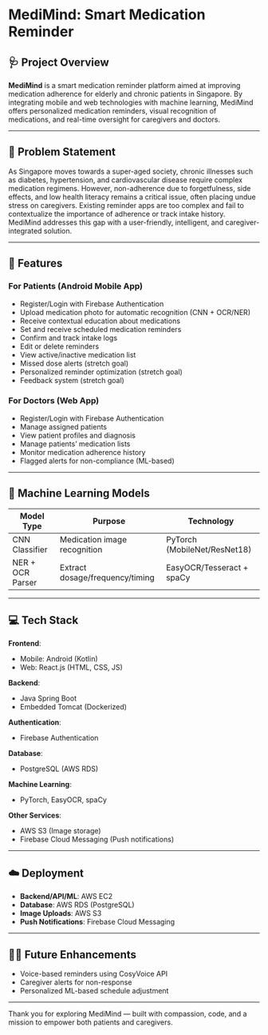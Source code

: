# MediMind: Smart Medication Reminder

## 🩺 Project Overview

**MediMind** is a smart medication reminder platform aimed at improving medication adherence for elderly and chronic patients in Singapore. By integrating mobile and web technologies with machine learning, MediMind offers personalized medication reminders, visual recognition of medications, and real-time oversight for caregivers and doctors.

---

## 🚨 Problem Statement

As Singapore moves towards a super-aged society, chronic illnesses such as diabetes, hypertension, and cardiovascular disease require complex medication regimens. However, non-adherence due to forgetfulness, side effects, and low health literacy remains a critical issue, often placing undue stress on caregivers. Existing reminder apps are too complex and fail to contextualize the importance of adherence or track intake history. MediMind addresses this gap with a user-friendly, intelligent, and caregiver-integrated solution.

---

## 📱 Features

### For Patients (Android Mobile App)
- Register/Login with Firebase Authentication
- Upload medication photo for automatic recognition (CNN + OCR/NER)
- Receive contextual education about medications
- Set and receive scheduled medication reminders
- Confirm and track intake logs
- Edit or delete reminders
- View active/inactive medication list
- Missed dose alerts (stretch goal)
- Personalized reminder optimization (stretch goal)
- Feedback system (stretch goal)

### For Doctors (Web App)
- Register/Login with Firebase Authentication
- Manage assigned patients
- View patient profiles and diagnosis
- Manage patients’ medication lists
- Monitor medication adherence history
- Flagged alerts for non-compliance (ML-based)

---

## 🧠 Machine Learning Models

| Model Type         | Purpose                                | Technology              |
|--------------------|----------------------------------------|--------------------------|
| CNN Classifier     | Medication image recognition           | PyTorch (MobileNet/ResNet18) |
| NER + OCR Parser   | Extract dosage/frequency/timing        | EasyOCR/Tesseract + spaCy |


---

## 💻 Tech Stack

**Frontend**:  
- Mobile: Android (Kotlin)  
- Web: React.js (HTML, CSS, JS)

**Backend**:  
- Java Spring Boot  
- Embedded Tomcat (Dockerized)  

**Authentication**:  
- Firebase Authentication

**Database**:  
- PostgreSQL (AWS RDS)

**Machine Learning**:  
- PyTorch, EasyOCR, spaCy

**Other Services**:  
- AWS S3 (Image storage)  
- Firebase Cloud Messaging (Push notifications)

---

## ☁️ Deployment

- **Backend/API/ML**: AWS EC2  
- **Database**: AWS RDS (PostgreSQL)  
- **Image Uploads**: AWS S3  
- **Push Notifications**: Firebase Cloud Messaging


---

## 👩‍⚕️ Future Enhancements
- Voice-based reminders using CosyVoice API
- Caregiver alerts for non-response
- Personalized ML-based schedule adjustment


---

Thank you for exploring MediMind — built with compassion, code, and a mission to empower both patients and caregivers.
